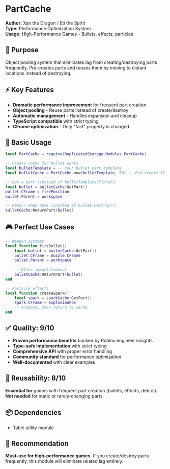 # PartCache

**Author:** Xan the Dragon / Eti the Spirit  
**Type:** Performance Optimization System  
**Usage:** High-Performance Games - Bullets, effects, particles

## 🎯 Purpose
Object pooling system that eliminates lag from creating/destroying parts frequently. Pre-creates parts and reuses them by moving to distant locations instead of destroying.

## ⚡ Key Features
- **Dramatic performance improvement** for frequent part creation
- **Object pooling** - Reuse parts instead of create/destroy
- **Automatic management** - Handles expansion and cleanup
- **TypeScript compatible** with strict typing
- **CFrame optimization** - Only "fast" property is changed

## 📝 Basic Usage
```lua
local PartCache = require(ReplicatedStorage.Modules.PartCache)

-- Create cache for bullet parts
local bulletTemplate = -- Your bullet part template
local bulletCache = PartCache.new(bulletTemplate, 50) -- Pre-create 50

-- Get a part (instead of bulletTemplate:Clone())
local bullet = bulletCache:GetPart()
bullet.CFrame = firePosition
bullet.Parent = workspace

-- Return when done (instead of bullet:Destroy())
bulletCache:ReturnPart(bullet)
```

## 🎮 Perfect Use Cases
```lua
-- Weapon systems
local function fireBullet()
    local bullet = bulletCache:GetPart()
    bullet.CFrame = muzzle.CFrame
    bullet.Parent = workspace
    
    -- After impact/timeout
    bulletCache:ReturnPart(bullet)
end

-- Particle effects
local function createSpark()
    local spark = sparkCache:GetPart()
    spark.CFrame = explosionPos
    -- Animate, then return to cache
end
```

## ✅ **Quality: 9/10**
- **Proven performance benefits** backed by Roblox engineer insights
- **Type-safe implementation** with strict typing
- **Comprehensive API** with proper error handling
- **Community standard** for performance optimization
- **Well-documented** with clear examples

## 🔧 **Reusability: 8/10**
**Essential for** games with frequent part creation (bullets, effects, debris). **Not needed** for static or rarely-changing parts.

## 📦 Dependencies
- Table utility module

## 🎯 Recommendation
**Must-use for high-performance games.** If you create/destroy parts frequently, this module will eliminate related lag entirely.
